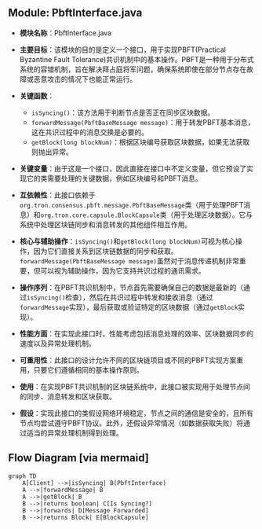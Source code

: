 ## Module: PbftInterface.java
- **模块名称**：PbftInterface.java

- **主要目标**：该模块的目的是定义一个接口，用于实现PBFT(Practical Byzantine Fault Tolerance)共识机制中的基本操作。PBFT是一种用于分布式系统的容错机制，旨在解决拜占庭将军问题，确保系统即使在部分节点存在故障或恶意攻击的情况下也能正常运行。

- **关键函数**：
  - `isSyncing()`：该方法用于判断节点是否正在同步区块数据。
  - `forwardMessage(PbftBaseMessage message)`：用于转发PBFT基本消息，这在共识过程中的消息交换是必要的。
  - `getBlock(long blockNum)`：根据区块编号获取区块数据，如果无法获取则抛出异常。

- **关键变量**：由于这是一个接口，因此直接在接口中不定义变量，但它预设了实现它的类需要处理的关键数据，例如区块编号和PBFT消息。

- **互依赖性**：此接口依赖于`org.tron.consensus.pbft.message.PbftBaseMessage`类（用于处理PBFT消息）和`org.tron.core.capsule.BlockCapsule`类（用于处理区块数据）。它与系统中处理区块链同步和消息转发的其他组件相互作用。

- **核心与辅助操作**：`isSyncing()`和`getBlock(long blockNum)`可视为核心操作，因为它们直接关系到区块链数据的同步和获取。`forwardMessage(PbftBaseMessage message)`虽然对于消息传递机制非常重要，但可以视为辅助操作，因为它支持共识过程的通讯需求。

- **操作序列**：在PBFT共识机制中，节点首先需要确保自己的数据是最新的（通过`isSyncing()`检查），然后在共识过程中转发和接收消息（通过`forwardMessage`实现），最后获取或验证特定的区块数据（通过`getBlock`实现）。

- **性能方面**：在实现此接口时，性能考虑包括消息处理的效率、区块数据同步的速度以及异常处理机制。

- **可重用性**：此接口的设计允许不同的区块链项目或不同的PBFT实现方案重用，只要它们遵循相同的基本操作原则。

- **使用**：在实现PBFT共识机制的区块链系统中，此接口被实现用于处理节点间的同步、消息转发和区块获取。

- **假设**：实现此接口的类假设网络环境稳定，节点之间的通信是安全的，且所有节点均尝试遵守PBFT协议。此外，还假设异常情况（如数据获取失败）将通过适当的异常处理机制得到处理。
## Flow Diagram [via mermaid]
```mermaid
graph TD
    A[Client] -->|isSyncing| B(PbftInterface)
    A -->|forwardMessage| B
    A -->|getBlock| B
    B -->|returns boolean| C[Is Syncing?]
    B -->|forwards| D[Message Forwarded]
    B -->|returns Block| E[BlockCapsule]
```
